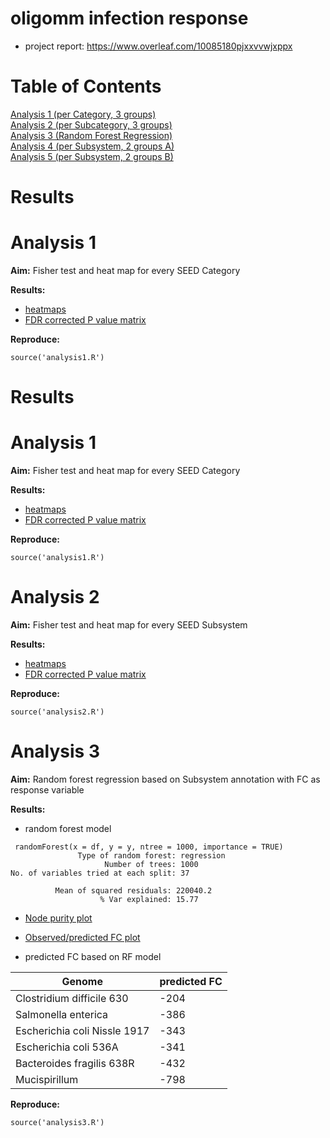 # oligomm infection response

- project report: https://www.overleaf.com/10085180pjxxvvwjxppx

# Table of Contents  
[Analysis 1 (per Category, 3 groups)](#analysis-1)  
[Analysis 2 (per Subcategory, 3 groups)](#analysis-2)  
[Analysis 3 (Random Forest Regression)](#analysis-3)  
[Analysis 4 (per Subsystem, 2 groups A)](#analysis-4)  
[Analysis 5 (per Subsystem, 2 groups B)](#analysis-5)  


# Results
# Analysis 1
**Aim:** Fisher test and heat map for every SEED Category

**Results:**
- [heatmaps](results/analysis1/)
- [FDR corrected P value matrix](results/analysis1/pval_category.txt)

**Reproduce:**

```
source('analysis1.R')
```

# Results
# Analysis 1
**Aim:** Fisher test and heat map for every SEED Category

**Results:**
- [heatmaps](results/analysis1/)
- [FDR corrected P value matrix](results/analysis1/pval_category.txt)

**Reproduce:**

```
source('analysis1.R')
```

# Analysis 2
**Aim:** Fisher test and heat map for every SEED Subsystem

**Results:**
- [heatmaps](results/analysis2/)
- [FDR corrected P value matrix](results/analysis2/pval_subsystem.txt)

**Reproduce:**

```
source('analysis2.R')
```

# Analysis 3
**Aim:** Random forest regression based on Subsystem annotation with FC as response variable

**Results:**
- random forest model
```
 randomForest(x = df, y = y, ntree = 1000, importance = TRUE) 
               Type of random forest: regression
                     Number of trees: 1000
No. of variables tried at each split: 37

          Mean of squared residuals: 220040.2
                    % Var explained: 15.77
```

- [Node purity plot](results/analysis3/node_purity.pdf)
- [Observed/predicted FC plot](results/analysis3/observed_predicted.pdf)

- predicted FC based on RF model

| Genome                       | predicted FC |
|------------------------------|--------------|
| Clostridium difficile 630    | -204         |
| Salmonella enterica          | -386         |
| Escherichia coli Nissle 1917 | -343         |
| Escherichia coli 536A        | -341         |
| Bacteroides fragilis 638R    | -432         |
| Mucispirillum                | -798         |

**Reproduce:**

```
source('analysis3.R')
```
